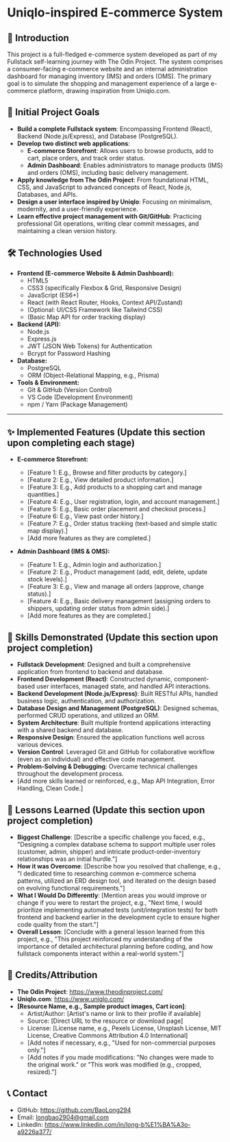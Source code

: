 # Uniqlo-inspired E-commerce System

## 📝 Introduction

This project is a full-fledged e-commerce system developed as part of my Fullstack self-learning journey with The Odin Project. The system comprises a consumer-facing e-commerce website and an internal administration dashboard for managing inventory (IMS) and orders (OMS). The primary goal is to simulate the shopping and management experience of a large e-commerce platform, drawing inspiration from Uniqlo.com.

## 🎯 Initial Project Goals

- **Build a complete Fullstack system**: Encompassing Frontend (React), Backend (Node.js/Express), and Database (PostgreSQL).
- **Develop two distinct web applications**:
  - **E-commerce Storefront**: Allows users to browse products, add to cart, place orders, and track order status.
  - **Admin Dashboard**: Enables administrators to manage products (IMS) and orders (OMS), including basic delivery management.
- **Apply knowledge from The Odin Project**: From foundational HTML, CSS, and JavaScript to advanced concepts of React, Node.js, Databases, and APIs.
- **Design a user interface inspired by Uniqlo**: Focusing on minimalism, modernity, and a user-friendly experience.
- **Learn effective project management with Git/GitHub**: Practicing professional Git operations, writing clear commit messages, and maintaining a clean version history.

## 🛠️ Technologies Used

- **Frontend (E-commerce Website & Admin Dashboard):**
  - HTML5
  - CSS3 (specifically Flexbox & Grid, Responsive Design)
  - JavaScript (ES6+)
  - React (with React Router, Hooks, Context API/Zustand)
  - (Optional: UI/CSS Framework like Tailwind CSS)
  - (Basic Map API for order tracking display)
- **Backend (API):**
  - Node.js
  - Express.js
  - JWT (JSON Web Tokens) for Authentication
  - Bcrypt for Password Hashing
- **Database:**
  - PostgreSQL
  - ORM (Object-Relational Mapping, e.g., Prisma)
- **Tools & Environment:**
  - Git & GitHub (Version Control)
  - VS Code (Development Environment)
  - npm / Yarn (Package Management)

---

## ✨ Implemented Features (Update this section upon completing each stage)

- **E-commerce Storefront:**

  - [Feature 1: E.g., Browse and filter products by category.]
  - [Feature 2: E.g., View detailed product information.]
  - [Feature 3: E.g., Add products to a shopping cart and manage quantities.]
  - [Feature 4: E.g., User registration, login, and account management.]
  - [Feature 5: E.g., Basic order placement and checkout process.]
  - [Feature 6: E.g., View past order history.]
  - [Feature 7: E.g., Order status tracking (text-based and simple static map display).]
  - [Add more features as they are completed.]

- **Admin Dashboard (IMS & OMS):**
  - [Feature 1: E.g., Admin login and authorization.]
  - [Feature 2: E.g., Product management (add, edit, delete, update stock levels).]
  - [Feature 3: E.g., View and manage all orders (approve, change status).]
  - [Feature 4: E.g., Basic delivery management (assigning orders to shippers, updating order status from admin side).]
  - [Add more features as they are completed.]

## 🚀 Skills Demonstrated (Update this section upon project completion)

- **Fullstack Development**: Designed and built a comprehensive application from frontend to backend and database.
- **Frontend Development (React)**: Constructed dynamic, component-based user interfaces, managed state, and handled API interactions.
- **Backend Development (Node.js/Express)**: Built RESTful APIs, handled business logic, authentication, and authorization.
- **Database Design and Management (PostgreSQL)**: Designed schemas, performed CRUD operations, and utilized an ORM.
- **System Architecture**: Built multiple frontend applications interacting with a shared backend and database.
- **Responsive Design**: Ensured the application functions well across various devices.
- **Version Control**: Leveraged Git and GitHub for collaborative workflow (even as an individual) and effective code management.
- **Problem-Solving & Debugging**: Overcame technical challenges throughout the development process.
- [Add more skills learned or reinforced, e.g., Map API Integration, Error Handling, Clean Code.]

## 🧠 Lessons Learned (Update this section upon project completion)

- **Biggest Challenge**: [Describe a specific challenge you faced, e.g., "Designing a complex database schema to support multiple user roles (customer, admin, shipper) and intricate product-order-inventory relationships was an initial hurdle."]
- **How it was Overcome**: [Describe how you resolved that challenge, e.g., "I dedicated time to researching common e-commerce schema patterns, utilized an ERD design tool, and iterated on the design based on evolving functional requirements."]
- **What I Would Do Differently**: [Mention areas you would improve or change if you were to restart the project, e.g., "Next time, I would prioritize implementing automated tests (unit/integration tests) for both frontend and backend earlier in the development cycle to ensure higher code quality from the start."]
- **Overall Lesson**: [Conclude with a general lesson learned from this project, e.g., "This project reinforced my understanding of the importance of detailed architectural planning before coding, and how fullstack components interact within a real-world system."]

## 🤝 Credits/Attribution

- **The Odin Project**: https://www.theodinproject.com/
- **Uniqlo.com**: https://www.uniqlo.com/
- **[Resource Name, e.g., Sample product images, Cart icon]**:
  - Artist/Author: [Artist's name or link to their profile if available]
  - Source: [Direct URL to the resource or download page]
  - License: [License name, e.g., Pexels License, Unsplash License, MIT License, Creative Commons Attribution 4.0 International]
  - [Add notes if necessary, e.g., "Used for non-commercial purposes only."]
  - [Add notes if you made modifications: "No changes were made to the original work." or "This work was modified (e.g., cropped, resized)."]

## 📞 Contact

- GitHub: https://github.com/BaoLong294
- Email: longbao2904@gmail.com
- LinkedIn: https://www.linkedin.com/in/long-b%E1%BA%A3o-a9226a377/
